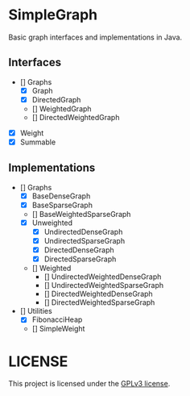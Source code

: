 # SimpleGraph

Basic graph interfaces and implementations in Java.

## Interfaces

- [] Graphs
  - [x] Graph
  - [x] DirectedGraph
  - [] WeightedGraph
  - [] DirectedWeightedGraph
- [x] Weight
- [x] Summable

## Implementations

- [] Graphs
  - [x] BaseDenseGraph
  - [x] BaseSparseGraph
  - [] BaseWeightedSparseGraph
  - [x] Unweighted
    - [x] UndirectedDenseGraph
    - [x] UndirectedSparseGraph
    - [x] DirectedDenseGraph
    - [x] DirectedSparseGraph
  - [] Weighted
    - [] UndirectedWeightedDenseGraph
    - [] UndirectedWeightedSparseGraph
    - [] DirectedWeightedDenseGraph
    - [] DirectedWeightedSparseGraph
- [] Utilities
  - [x] FibonacciHeap
  - [] SimpleWeight

# LICENSE
This project is licensed under the [GPLv3 license](LICENSE).
